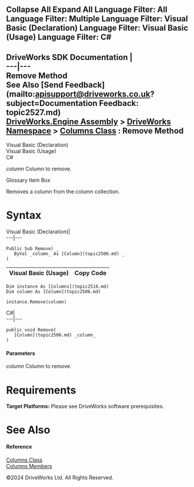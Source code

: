        

 Collapse All Expand All  Language Filter: All  Language Filter: Multiple  Language Filter: Visual Basic (Declaration) Language Filter: Visual Basic (Usage) Language Filter: C#  
---  
DriveWorks SDK Documentation  |   
---|---  
Remove Method   
See Also [Send Feedback](mailto:apisupport@driveworks.co.uk?subject=Documentation Feedback: topic2527.md)  
[DriveWorks.Engine Assembly](topic2156.md) > [DriveWorks Namespace](topic2159.md) > [Columns Class](topic2516.md) : Remove Method  
---  
  
Visual Basic (Declaration)    
Visual Basic (Usage)    
C# 

_column_
    Column to remove.

Glossary Item Box

Removes a column from the column collection. 

# Syntax

Visual Basic (Declaration)|   
---|---  
      
    
    Public Sub Remove( _
       ByVal _column_ As [Column](topic2506.md) _
    )   
  
Visual Basic (Usage)| Copy Code  
---|---  
      
    
    Dim instance As [Columns](topic2516.md)
    Dim column As [Column](topic2506.md)
     
    instance.Remove(column)  
  
C#|   
---|---  
      
    
    public void Remove( 
       [Column](topic2506.md) _column_
    )  
  
#### Parameters

 _column_
    Column to remove.

# Requirements

**Target Platforms:** Please see DriveWorks software prerequisites.

# See Also

#### Reference

[Columns Class](topic2516.md)   
[Columns Members](topic2517.md)

©2024 DriveWorks Ltd. All Rights Reserved.
